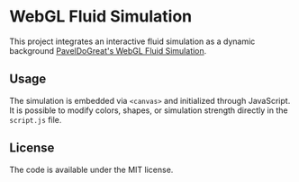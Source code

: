 # WebGL Fluid Simulation

This project integrates an interactive fluid simulation as a dynamic background [PavelDoGreat's WebGL Fluid Simulation](https://github.com/PavelDoGreat/WebGL-Fluid-Simulation/tree/master).

## Usage

The simulation is embedded via `<canvas>` and initialized through JavaScript.  
It is possible to modify colors, shapes, or simulation strength directly in the `script.js` file.

## License

The code is available under the MIT license.
